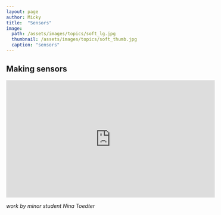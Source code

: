 ```yaml
---
layout: page
author: Micky
title:  "Sensors"
image: 
  path: /assets/images/topics/soft_lg.jpg
  thumbnail: /assets/images/topics/soft_thumb.jpg
  caption: "sensors"
---
```


## Making sensors

<iframe width="560" height="315" src="https://www.youtube.com/embed/6bRVSvOJ2AE?si=YNgxXaKth2-yO0yM" title="YouTube video player" frameborder="0" allow="accelerometer; autoplay; clipboard-write; encrypted-media; gyroscope; picture-in-picture; web-share" referrerpolicy="strict-origin-when-cross-origin" allowfullscreen></iframe>

*work by minor student Nina Toedter* 